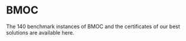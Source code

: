 # BMOC
The 140 benchmark instances of BMOC and the certificates of our best solutions are available here.
